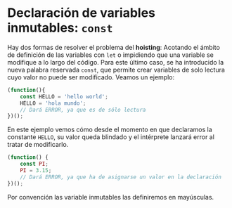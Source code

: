 # Declaración de variables inmutables: `const`

Hay dos formas de resolver el problema del **hoisting**: Acotando el ámbito de definición de las variables con `let` o impidiendo que una variable se modifique a lo largo del código. Para este último caso, se ha introducido la nueva palabra reservada `const`, que permite crear variables de solo lectura cuyo valor no puede ser modificado. Veamos un ejemplo:

```javascript
(function(){
    const HELLO = 'hello world';
    HELLO = 'hola mundo';
    // Dará ERROR, ya que es de sólo lectura
})();
```

En este ejemplo vemos cómo desde el momento en que declaramos la constante `HELLO`, su valor queda blindado y el intérprete lanzará error al tratar de modificarlo.

```javascript
(function() {
    const PI;
    PI = 3.15;
    // Dará ERROR, ya que ha de asignarse un valor en la declaración
})();
```

Por convención las variable inmutables las definiremos en mayúsculas.